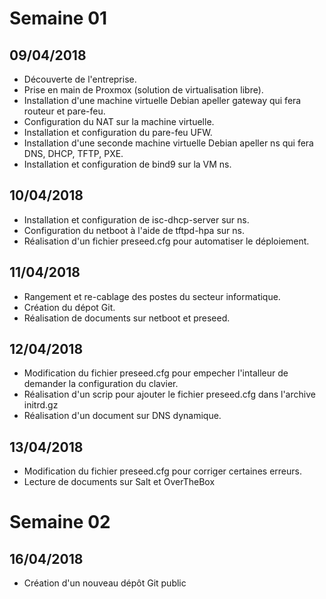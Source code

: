 # Semaine 01
## 09/04/2018
- Découverte de l'entreprise.
- Prise en main de Proxmox (solution de virtualisation libre).
- Installation d'une machine virtuelle Debian apeller gateway qui fera routeur et pare-feu.
- Configuration du NAT sur la machine virtuelle.
- Installation et configuration du pare-feu UFW.
- Installation d'une seconde machine virtuelle Debian apeller ns qui fera DNS, DHCP, TFTP, PXE.
- Installation et configuration de bind9 sur la VM ns.

## 10/04/2018
- Installation et configuration de isc-dhcp-server sur ns.
- Configuration du netboot à l'aide de tftpd-hpa sur ns.
- Réalisation d'un fichier preseed.cfg pour automatiser le déploiement.

## 11/04/2018
- Rangement et re-cablage des postes du secteur informatique.
- Création du dépot Git.
- Réalisation de documents sur netboot et preseed.

## 12/04/2018
- Modification du fichier preseed.cfg pour empecher l'intalleur de demander la configuration du clavier.
- Réalisation d'un scrip pour ajouter le fichier preseed.cfg dans l'archive initrd.gz
- Réalisation d'un document sur DNS dynamique.

## 13/04/2018
- Modification du fichier preseed.cfg pour corriger certaines erreurs.
- Lecture de documents sur Salt et OverTheBox

# Semaine 02
## 16/04/2018
- Création d'un nouveau dépôt Git public
